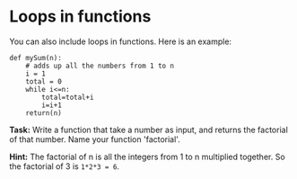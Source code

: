 # Loops in functions

You can also include loops in functions. Here is an example:

```
def mySum(n):
    # adds up all the numbers from 1 to n
    i = 1
    total = 0
    while i<=n:
        total=total+i
        i=i+1
    return(n)

```



**Task:** Write a function that take a number as input, and returns the factorial of that number. Name your function 'factorial'.

**Hint:** The factorial of n is all the integers from 1 to n multiplied together. So the factorial of 3 is `1*2*3 = 6`.  

